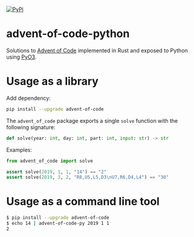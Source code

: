 [![PyPi](https://img.shields.io/pypi/v/advent-of-code.svg)](https://pypi.org/project/advent-of-code/)

# advent-of-code-python
Solutions to [Advent of Code](https://adventofcode.com/) implemented in Rust and exposed to Python using [PyO3](https://pyo3.rs/).

# Usage as a library
Add dependency:

```sh
pip install --upgrade advent-of-code
```

The `advent_of_code` package exports a single `solve` function with the following signature:

```python
def solve(year: int, day: int, part: int, input: str) -> str
```

Examples:

```python
from advent_of_code import solve

assert solve(2019, 1, 1, "14") == "2"
assert solve(2019, 3, 2, "R8,U5,L5,D3\nU7,R6,D4,L4") == "30"
```

# Usage as a command line tool

```sh
$ pip install --upgrade advent-of-code
$ echo 14 | advent-of-code-py 2019 1 1
2
```

